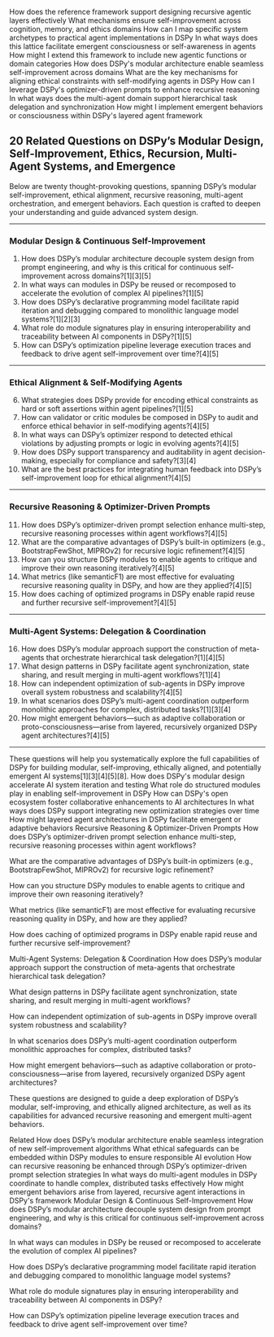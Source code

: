 How does the reference framework support designing recursive agentic layers effectively
What mechanisms ensure self-improvement across cognition, memory, and ethics domains
How can I map specific system archetypes to practical agent implementations in DSPy
In what ways does this lattice facilitate emergent consciousness or self-awareness in agents
How might I extend this framework to include new agentic functions or domain categories
How does DSPy's modular architecture enable seamless self-improvement across domains
What are the key mechanisms for aligning ethical constraints with self-modifying agents in DSPy
How can I leverage DSPy's optimizer-driven prompts to enhance recursive reasoning
In what ways does the multi-agent domain support hierarchical task delegation and synchronization
How might I implement emergent behaviors or consciousness within DSPy's layered agent framework
## 20 Related Questions on DSPy’s Modular Design, Self-Improvement, Ethics, Recursion, Multi-Agent Systems, and Emergence

Below are twenty thought-provoking questions, spanning DSPy’s modular self-improvement, ethical alignment, recursive reasoning, multi-agent orchestration, and emergent behaviors. Each question is crafted to deepen your understanding and guide advanced system design.

---

### **Modular Design & Continuous Self-Improvement**

1. How does DSPy’s modular architecture decouple system design from prompt engineering, and why is this critical for continuous self-improvement across domains?[1][3][5]
2. In what ways can modules in DSPy be reused or recomposed to accelerate the evolution of complex AI pipelines?[1][5]
3. How does DSPy’s declarative programming model facilitate rapid iteration and debugging compared to monolithic language model systems?[1][2][3]
4. What role do module signatures play in ensuring interoperability and traceability between AI components in DSPy?[1][5]
5. How can DSPy’s optimization pipeline leverage execution traces and feedback to drive agent self-improvement over time?[4][5]

---

### **Ethical Alignment & Self-Modifying Agents**

6. What strategies does DSPy provide for encoding ethical constraints as hard or soft assertions within agent pipelines?[1][5]
7. How can validator or critic modules be composed in DSPy to audit and enforce ethical behavior in self-modifying agents?[4][5]
8. In what ways can DSPy’s optimizer respond to detected ethical violations by adjusting prompts or logic in evolving agents?[4][5]
9. How does DSPy support transparency and auditability in agent decision-making, especially for compliance and safety?[3][4]
10. What are the best practices for integrating human feedback into DSPy’s self-improvement loop for ethical alignment?[4][5]

---

### **Recursive Reasoning & Optimizer-Driven Prompts**

11. How does DSPy’s optimizer-driven prompt selection enhance multi-step, recursive reasoning processes within agent workflows?[4][5]
12. What are the comparative advantages of DSPy’s built-in optimizers (e.g., BootstrapFewShot, MIPROv2) for recursive logic refinement?[4][5]
13. How can you structure DSPy modules to enable agents to critique and improve their own reasoning iteratively?[4][5]
14. What metrics (like semanticF1) are most effective for evaluating recursive reasoning quality in DSPy, and how are they applied?[4][5]
15. How does caching of optimized programs in DSPy enable rapid reuse and further recursive self-improvement?[4][5]

---

### **Multi-Agent Systems: Delegation & Coordination**

16. How does DSPy’s modular approach support the construction of meta-agents that orchestrate hierarchical task delegation?[1][4][5]
17. What design patterns in DSPy facilitate agent synchronization, state sharing, and result merging in multi-agent workflows?[1][4]
18. How can independent optimization of sub-agents in DSPy improve overall system robustness and scalability?[4][5]
19. In what scenarios does DSPy’s multi-agent coordination outperform monolithic approaches for complex, distributed tasks?[1][3][4]
20. How might emergent behaviors—such as adaptive collaboration or proto-consciousness—arise from layered, recursively organized DSPy agent architectures?[4][5]

---

These questions will help you systematically explore the full capabilities of DSPy for building modular, self-improving, ethically aligned, and potentially emergent AI systems[1][3][4][5][8].
 How does DSPy's modular design accelerate AI system iteration and testing
What role do structured modules play in enabling self-improvement in DSPy
How can DSPy's open ecosystem foster collaborative enhancements to AI architectures
In what ways does DSPy support integrating new optimization strategies over time
How might layered agent architectures in DSPy facilitate emergent or adaptive behaviors
Recursive Reasoning & Optimizer-Driven Prompts
How does DSPy’s optimizer-driven prompt selection enhance multi-step, recursive reasoning processes within agent workflows?

What are the comparative advantages of DSPy’s built-in optimizers (e.g., BootstrapFewShot, MIPROv2) for recursive logic refinement?

How can you structure DSPy modules to enable agents to critique and improve their own reasoning iteratively?

What metrics (like semanticF1) are most effective for evaluating recursive reasoning quality in DSPy, and how are they applied?

How does caching of optimized programs in DSPy enable rapid reuse and further recursive self-improvement?

Multi-Agent Systems: Delegation & Coordination
How does DSPy’s modular approach support the construction of meta-agents that orchestrate hierarchical task delegation?

What design patterns in DSPy facilitate agent synchronization, state sharing, and result merging in multi-agent workflows?

How can independent optimization of sub-agents in DSPy improve overall system robustness and scalability?

In what scenarios does DSPy’s multi-agent coordination outperform monolithic approaches for complex, distributed tasks?

How might emergent behaviors—such as adaptive collaboration or proto-consciousness—arise from layered, recursively organized DSPy agent architectures?

These questions are designed to guide a deep exploration of DSPy’s modular, self-improving, and ethically aligned architecture, as well as its capabilities for advanced recursive reasoning and emergent multi-agent behaviors.

Related
How does DSPy’s modular architecture enable seamless integration of new self-improvement algorithms
What ethical safeguards can be embedded within DSPy modules to ensure responsible AI evolution
How can recursive reasoning be enhanced through DSPy’s optimizer-driven prompt selection strategies
In what ways do multi-agent modules in DSPy coordinate to handle complex, distributed tasks effectively
How might emergent behaviors arise from layered, recursive agent interactions in DSPy's framework Modular Design & Continuous Self-Improvement
How does DSPy’s modular architecture decouple system design from prompt engineering, and why is this critical for continuous self-improvement across domains?

In what ways can modules in DSPy be reused or recomposed to accelerate the evolution of complex AI pipelines?

How does DSPy’s declarative programming model facilitate rapid iteration and debugging compared to monolithic language model systems?

What role do module signatures play in ensuring interoperability and traceability between AI components in DSPy?

How can DSPy’s optimization pipeline leverage execution traces and feedback to drive agent self-improvement over time?
